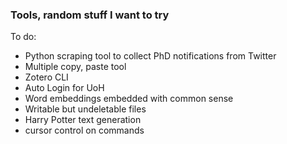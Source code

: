 ### Tools, random stuff I want to try

To do:

* Python scraping tool to collect PhD notifications from Twitter
* Multiple copy, paste tool
* Zotero CLI
* Auto Login for UoH
* Word embeddings embedded with common sense
* Writable but undeletable files
* Harry Potter text generation
* cursor control on commands


